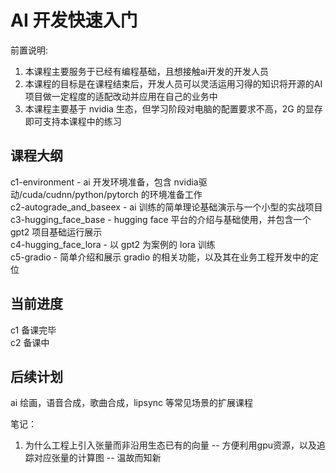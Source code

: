 # AI 开发快速入门
前置说明:  
1. 本课程主要服务于已经有编程基础，且想接触ai开发的开发人员  
1. 本课程的目标是在课程结束后，开发人员可以灵活运用习得的知识将开源的AI项目做一定程度的适配改动并应用在自己的业务中  
1. 本课程主要基于 nvidia 生态，但学习阶段对电脑的配置要求不高，2G 的显存即可支持本课程中的练习  

## 课程大纲
c1-environment - ai 开发环境准备，包含 nvidia驱动/cuda/cudnn/python/pytorch 的环境准备工作  
c2-autograde_and_baseex - ai 训练的简单理论基础演示与一个小型的实战项目  
c3-hugging_face_base - hugging face 平台的介绍与基础使用，并包含一个 gpt2 项目基础运行展示  
c4-hugging_face_lora - 以 gpt2 为案例的 lora 训练  
c5-gradio - 简单介绍和展示 gradio 的相关功能，以及其在业务工程开发中的定位  

## 当前进度
c1 备课完毕  
c2 备课中

## 后续计划
ai 绘画，语音合成，歌曲合成，lipsync 等常见场景的扩展课程  

笔记：
1. 为什么工程上引入张量而非沿用生态已有的向量 -- 方便利用gpu资源，以及追踪对应张量的计算图 -- 温故而知新
